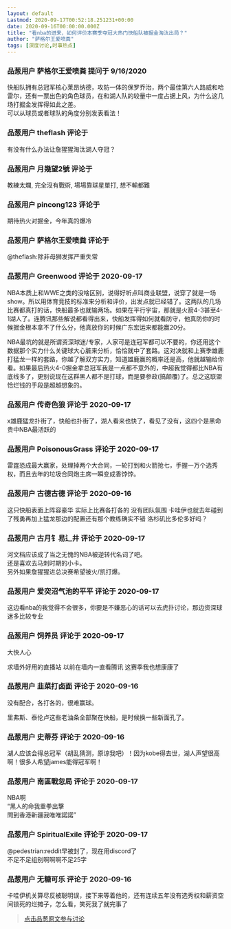 ```yaml
---
layout: default
Lastmod: 2020-09-17T00:52:18.251231+00:00
date: 2020-09-16T00:00:00.000Z
title: "看nba的进来，如何评价本赛季夺冠大热门快船队被掘金淘汰出局？"
author: "萨格尔王爱喷粪"
tags: [深度讨论,时事热点]
---
```



### 品葱用户 **萨格尔王爱喷粪** 提问于 9/16/2020
    
快船队拥有总冠军核心莱昂纳德，攻防一体的保罗乔治，两个最佳第六人路威和哈雷尔，还有一票出色的角色球员，在和湖人队的较量中一度占据上风，为什么这几场打掘金发挥得如此之差。  
可以从球员或者球队的角度分别发表看法！
    
                

### 品葱用户 **theflash** 评论于 
        
有没有什么办法让詹猩猩淘汰湖人夺冠？
        
                

### 品葱用户 **月幾望2號** 评论于 
        
教練太爛, 完全沒有戰術, 場場靠球星單打, 想不輸都難
        
                

### 品葱用户 **pincong123** 评论于 
        
期待热火对掘金，今年真的爆冷
        
                

### 品葱用户 **萨格尔王爱喷粪** 评论于 
        
@theflash:除非母狮发挥严重失常
        
                

### 品葱用户 **Greenwood** 评论于 2020-09-17
        
NBA本质上和WWE之类的没啥区别，说得好听点叫商业联盟，说穿了就是一场show。所以用体育竞技的标准来分析和评价，出发点就已经错了。这两队的几场比赛都真打的话，快船最多也就输两场。如果在平行宇宙，那就是火箭4-3甚至4-1湖人了。连腾讯那些解说都看得出来，快船发挥得如何就看防守，他真防你的时候掘金根本拿不了什么分，他真放你的时候广东宏运来都能赢20分。  
  
NBA最坑的就是所谓资深球迷/专家，人家可是连冠军都可以不要的，你还用这个数据那个实力什么关键球大心脏来分析，恰恰就中了套路。这对决就和上赛季雄鹿打猛龙一样的套路，你越了解双方实力，知道雄鹿赢的概率还是高，他就越输给你看。如果最后热火4-0掘金拿总冠军我是一点都不意外的，中超我觉得都比NBA有底线多了，更别说现在这群黑人都不是打球，而是要参政(搞颠覆)了。总之这联盟恰烂钱的手段是超越想象的。
        
                

### 品葱用户 **传奇色狼** 评论于 2020-09-17
        
x雄鹿猛龙扑街了，快船也扑街了，湖人看来也快了，看见了没有，这四个是黑命贵中NBA最活跃的
        
                

### 品葱用户 **PoisonousGrass** 评论于 2020-09-17
        
雷霆恐成最大赢家，处理掉两个大合同，一轮打到和火箭抢七，手握一万个选秀权，而且去年的垃圾合同炮主席一瞬变成香饽饽。
        
                

### 品葱用户 **古德古德** 评论于 2020-09-16
        
这只快船表面上阵容豪华 实际上比赛各打各的 没有团队氛围 卡哇伊也就去年碰到了残勇再加上猛龙那边的配置还有那个教练确实不错 洛杉矶比多伦多好吗？
        
                

### 品葱用户 **古月钅易辶井** 评论于 2020-09-17
        
河文档应该成了当之无愧的NBA被逆转代名词了吧。  
还是喜欢去马刺时期的小卡。  
另外如果詹猩猩进总决赛希望被火/凯打爆。
        
                

### 品葱用户 **爱突沼气池的平平** 评论于 2020-09-17
        
这边看nba的我觉得不会很多，你要是不嫌恶心的话可以去虎扑讨论，那边资深球迷多比较专业
        
                

### 品葱用户 **饲养员** 评论于 2020-09-17
        
大快人心  
  
求墙外好用的直播站 以前在墙内一直看腾讯 这赛季我也想康康了
        
                

### 品葱用户 **韭菜打卤面** 评论于 2020-09-16
        
没有配合，各打各的，很难赢球。  
  
里弗斯、泰伦卢这些老油条全部聚在快船，是时候换一些新面孔了。
        
                

### 品葱用户 **史蒂芬** 评论于 2020-09-16
        
湖人应该会得总冠军（胡乱猜测，原谅我吧）！因为kobe得去世，湖人声望很高啊！很多人希望james能得冠军啊！
        
                

### 品葱用户 **南區戰忽局** 评论于 2020-09-17
        
NBA啊  
“黑人的命我重拳出擊  
問到香港新疆我唯唯諾諾”
        
                

### 品葱用户 **SpiritualExile** 评论于 2020-09-17
        
@pedestrian:reddit早被封了，现在用discord了  
不足不足组别啊啊啊不足25字
        
                

### 品葱用户 **无糖可乐** 评论于 2020-09-16
        
卡哇伊机关算尽反被聪明误，接下来等着他的，还有连续五年没有选秀权和薪资空间锁死的烂摊子，怎么看，笑死我了就完事了
        
                





> [点击品葱原文参与讨论](https://pincong.rocks/question/31064)

